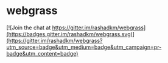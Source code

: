 # webgrass

[![Join the chat at https://gitter.im/rashadkm/webgrass](https://badges.gitter.im/rashadkm/webgrass.svg)](https://gitter.im/rashadkm/webgrass?utm_source=badge&utm_medium=badge&utm_campaign=pr-badge&utm_content=badge)